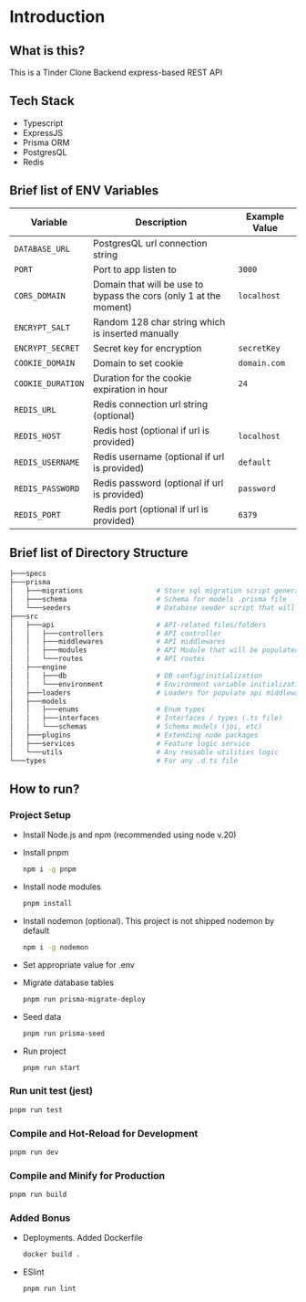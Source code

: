 # Introduction

## What is this?

This is a Tinder Clone Backend express-based REST API

## Tech Stack

- Typescript
- ExpressJS
- Prisma ORM
- PostgresQL
- Redis

## Brief list of ENV Variables

Variable          | Description                                                       | Example Value
----------------- | ----------------------------------------------------------------- | -------------
`DATABASE_URL`    | PostgresQL url connection string                                  |
`PORT`            | Port to app listen to                                             | `3000`
`CORS_DOMAIN`     | Domain that will be use to bypass the cors (only 1 at the moment) | `localhost`
`ENCRYPT_SALT`    | Random 128 char string which is inserted manually                 |
`ENCRYPT_SECRET`  | Secret key for encryption                                         | `secretKey`
`COOKIE_DOMAIN`   | Domain to set cookie                                              | `domain.com`
`COOKIE_DURATION` | Duration for the cookie expiration in hour                        | `24`
`REDIS_URL`       | Redis connection url string (optional)                            |
`REDIS_HOST`      | Redis host (optional if url is provided)                          | `localhost`
`REDIS_USERNAME`  | Redis username (optional if url is provided)                      | `default`
`REDIS_PASSWORD`  | Redis password (optional if url is provided)                      | `password`
`REDIS_PORT`      | Redis port (optional if url is provided)                          | `6379`

## Brief list of Directory Structure

```bash
├───specs                          
├───prisma                          
│   ├───migrations                  # Store sql migration script generated by `prisma migrate dev --create-only` command
│   ├───schema                      # Schema for models .prisma file
│   └───seeders                     # Database seeder script that will be run by `prisma seed` command
├───src
│   ├───api                         # API-related files/folders
│   │   ├───controllers             # API controller
│   │   ├───middlewares             # API middlewares
│   │   ├───modules                 # API Module that will be populated in res.locals.modules
│   │   └───routes                  # API routes
│   ├───engine
│   │   ├───db                      # DB config/initialization
│   │   └───environment             # Environment variable initialization
│   ├───loaders                     # Loaders for populate api middlewares, modules, and routes
│   ├───models
│   │   ├───enums                   # Enum types
│   │   ├───interfaces              # Interfaces / types (.ts file)
│   │   └───schemas                 # Schema models (joi, etc)
│   ├───plugins                     # Extending node packages
│   ├───services                    # Feature logic service
│   └───utils                       # Any reusable utilities logic
└───types                           # For any .d.ts file
```

## How to run?

### Project Setup

- Install Node.js and npm (recommended using node v.20)
- Install pnpm

  ```sh
  npm i -g pnpm
  ```

- Install node modules

  ```sh
  pnpm install
  ```

- Install nodemon (optional). This project is not shipped nodemon by default

  ```sh
  npm i -g nodemon
  ```

- Set appropriate value for .env

- Migrate database tables

  ```sh
  pnpm run prisma-migrate-deploy
  ```

- Seed data

  ```sh
  pnpm run prisma-seed
  ```

- Run project

  ```sh
  pnpm run start
  ```

### Run unit test (jest)

```sh
pnpm run test
```

### Compile and Hot-Reload for Development

```sh
pnpm run dev
```

### Compile and Minify for Production

```sh
pnpm run build
```

### Added Bonus

- Deployments. Added Dockerfile

  ```sh
  docker build .
  ```

- ESlint

  ```sh
  pnpm run lint
  ```
